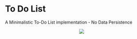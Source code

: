 # To Do List
A Minimalistic To-Do List implementation - No Data Persistence

<p align="center">
  <img src="https://user-images.githubusercontent.com/68788406/181249962-533dddbb-6fc7-42c5-afcc-f8877fb8077e.png">
</p>
